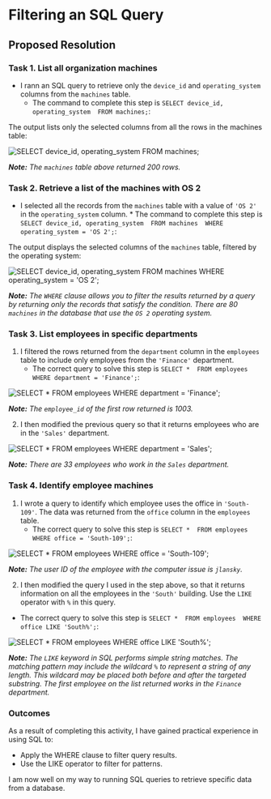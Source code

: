 # Filtering an SQL Query

## Proposed Resolution

### Task 1. List all organization machines

* I rann an SQL query to retrieve only the `device_id` and `operating_system` columns from the `machines` table.
    * The command to complete this step is `SELECT device_id, operating_system 
FROM machines;`:

The output lists only the selected columns from all the rows in the machines table:

![SELECT device_id, operating_system FROM machines;](https://github.com/user-attachments/assets/884b6e91-8e3a-455e-9b68-d2de9410f5c3)

***Note:**  The `machines` table above returned 200 rows.*

### Task 2. Retrieve a list of the machines with OS 2

* I selected all the records from the `machines` table with a value of `'OS 2'` in the `operating_system` column.
      * The command to complete this step is `SELECT device_id, operating_system 
FROM machines 
WHERE operating_system = 'OS 2';`:

The output displays the selected columns of the `machines` table, filtered by the operating system:

![SELECT device_id, operating_system FROM machines WHERE operating_system = 'OS 2';](https://github.com/user-attachments/assets/1960219d-89e9-48d4-bc57-3b3c4541d67d)

***Note:** The `WHERE` clause allows you to filter the results returned by a query by returning only the records that satisfy the condition. There are 80 `machines` in the database that use the `OS 2` operating system.*

### Task 3. List employees in specific departments

1. I filtered the rows returned from the `department` column in the `employees` table to include only employees from the `'Finance'` department.
      * The correct query to solve this step is `SELECT * 
FROM employees 
WHERE department = 'Finance';`:

![SELECT * FROM employees WHERE department = 'Finance';](https://github.com/user-attachments/assets/96e24c8f-8aef-407c-9072-61d68a4fd491)

***Note:** The `employee_id` of the first row returned is 1003.*

2. I then modified the previous query so that it returns employees who are in the `'Sales'` department.

![SELECT * FROM employees WHERE department = 'Sales';](https://github.com/user-attachments/assets/288396c0-aa13-4cb8-8a1e-75bac3e333e1)

***Note:** There are 33 employees who work in the `Sales` department.*

### Task 4. Identify employee machines

1. I wrote a query to identify which employee uses the office in `'South-109'`. The data was returned from the `office` column in the `employees` table.
      * The correct query to solve this step is `SELECT * 
FROM employees 
WHERE office = 'South-109';`:


![SELECT * FROM employees WHERE office = 'South-109';](https://github.com/user-attachments/assets/63860ba0-f558-498a-8a03-90d57a6bb150)

***Note:** The user ID of the employee with the computer issue is `jlansky`.*

2. I then modified the query I used in the step above, so that it returns information on all the employees in the `'South'` building. Use the `LIKE` operator with `%` in this query.
* The correct query to solve this step is `SELECT * 
FROM employees 
WHERE office LIKE 'South%';`:

![SELECT * FROM employees WHERE office LIKE 'South%';](https://github.com/user-attachments/assets/24fccbd7-f994-4f68-b610-b41e3ce7e00b)

***Note:** The `LIKE` keyword in SQL performs simple string matches. The matching pattern may include the wildcard `%` to represent a string of any length. This wildcard may be placed both before and after the targeted substring. The first employee on the list returned works in the `Finance` department.*


### Outcomes
As a result of completing this activity, I have gained practical experience in using SQL to:

* Apply the WHERE clause to filter query results.
* Use the LIKE operator to filter for patterns.

I am now well on my way to running SQL queries to retrieve specific data from a database.
